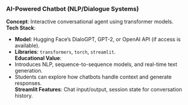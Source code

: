 ### **AI-Powered Chatbot (NLP/Dialogue Systems)**  
**Concept**: Interactive conversational agent using transformer models.  
**Tech Stack**:  
- **Model**: Hugging Face’s DialoGPT, GPT-2, or OpenAI API (if access is available).  
- **Libraries**: `transformers`, `torch`, `streamlit`.  
**Educational Value**:  
- Introduces NLP, sequence-to-sequence models, and real-time text generation.  
- Students can explore how chatbots handle context and generate responses.  
**Streamlit Features**: Chat input/output, session state for conversation history.  
